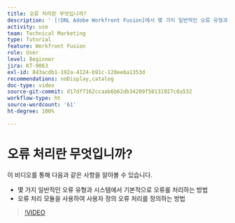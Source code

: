```yaml
---
title: 오류 처리란 무엇입니까?
description: ' [!DNL Adobe Workfront Fusion]에서 몇 가지 일반적인 오류 유형과 시스템에서 기본적으로 오류를 처리하는 방법 및 사용자 정의 오류 처리를 적용하는 방법을 알아봅니다.'
activity: use
team: Technical Marketing
type: Tutorial
feature: Workfront Fusion
role: User
level: Beginner
jira: KT-9063
exl-id: 843acdb1-192a-4124-b91c-128ee6a1353d
recommendations: noDisplay,catalog
doc-type: video
source-git-commit: d17df7162ccaab6b62db34209f50131927c0a532
workflow-type: ht
source-wordcount: '61'
ht-degree: 100%

---
```


# 오류 처리란 무엇입니까?

이 비디오를 통해 다음과 같은 사항을 알아볼 수 있습니다.

* 몇 가지 일반적인 오류 유형과 시스템에서 기본적으로 오류를 처리하는 방법
* 오류 처리 모듈을 사용하여 사용자 정의 오류 처리를 정의하는 방법

>[!VIDEO](https://video.tv.adobe.com/v/3418133/?quality=12&learn=on&enablevpops&captions=kor)

